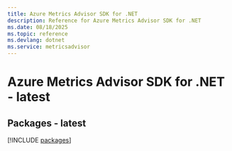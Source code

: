 ```yaml
---
title: Azure Metrics Advisor SDK for .NET
description: Reference for Azure Metrics Advisor SDK for .NET
ms.date: 08/18/2025
ms.topic: reference
ms.devlang: dotnet
ms.service: metricsadvisor
---
```

# Azure Metrics Advisor SDK for .NET - latest
## Packages - latest
[!INCLUDE [packages](metrics-advisor-index.md)]